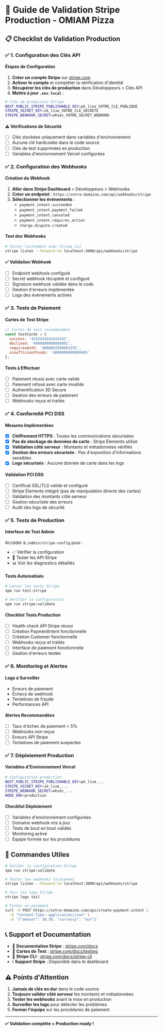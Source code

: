 # 🚀 Guide de Validation Stripe Production - OMIAM Pizza

## 📋 Checklist de Validation Production

### ✅ 1. Configuration des Clés API

#### Étapes de Configuration
1. **Créer un compte Stripe** sur [stripe.com](https://stripe.com)
2. **Activer le compte** et compléter la vérification d'identité
3. **Récupérer les clés de production** dans Développeurs > Clés API
4. **Mettre à jour `.env.local`** :

```bash
# Clés de production Stripe
NEXT_PUBLIC_STRIPE_PUBLISHABLE_KEY=pk_live_VOTRE_CLE_PUBLIQUE
STRIPE_SECRET_KEY=sk_live_VOTRE_CLE_SECRETE
STRIPE_WEBHOOK_SECRET=whsec_VOTRE_SECRET_WEBHOOK
```

#### ⚠️ Vérifications de Sécurité
- [ ] Clés stockées uniquement dans variables d'environnement
- [ ] Aucune clé hardcodée dans le code source
- [ ] Clés de test supprimées en production
- [ ] Variables d'environnement Vercel configurées

### ✅ 2. Configuration des Webhooks

#### Création du Webhook
1. **Aller dans Stripe Dashboard** > Développeurs > Webhooks
2. **Créer un endpoint** : `https://votre-domaine.com/api/webhooks/stripe`
3. **Sélectionner les événements** :
   - `payment_intent.succeeded`
   - `payment_intent.payment_failed`
   - `payment_intent.canceled`
   - `payment_intent.requires_action`
   - `charge.dispute.created`

#### Test des Webhooks
```bash
# Tester localement avec Stripe CLI
stripe listen --forward-to localhost:3000/api/webhooks/stripe
```

#### ✅ Validation Webhook
- [ ] Endpoint webhook configuré
- [ ] Secret webhook récupéré et configuré
- [ ] Signature webhook validée dans le code
- [ ] Gestion d'erreurs implémentée
- [ ] Logs des événements activés

### ✅ 3. Tests de Paiement

#### Cartes de Test Stripe
```javascript
// Cartes de test recommandées
const testCards = {
  success: '4242424242424242',
  declined: '4000000000000002',
  requiresAuth: '4000002500003155',
  insufficientFunds: '4000000000009995'
};
```

#### Tests à Effectuer
- [ ] Paiement réussi avec carte valide
- [ ] Paiement refusé avec carte invalide
- [ ] Authentification 3D Secure
- [ ] Gestion des erreurs de paiement
- [ ] Webhooks reçus et traités

### ✅ 4. Conformité PCI DSS

#### Mesures Implémentées
- [x] **Chiffrement HTTPS** : Toutes les communications sécurisées
- [x] **Pas de stockage de données de carte** : Stripe Elements utilisé
- [x] **Validation côté serveur** : Montants et métadonnées vérifiés
- [x] **Gestion des erreurs sécurisée** : Pas d'exposition d'informations sensibles
- [x] **Logs sécurisés** : Aucune donnée de carte dans les logs

#### Validation PCI DSS
- [ ] Certificat SSL/TLS valide et configuré
- [ ] Stripe Elements intégré (pas de manipulation directe des cartes)
- [ ] Validation des montants côté serveur
- [ ] Gestion sécurisée des erreurs
- [ ] Audit des logs de sécurité

### ✅ 5. Tests de Production

#### Interface de Test Admin
Accéder à `/admin/stripe-config` pour :
- ✅ Vérifier la configuration
- 🧪 Tester les API Stripe
- 📊 Voir les diagnostics détaillés

#### Tests Automatisés
```bash
# Lancer les tests Stripe
npm run test:stripe

# Vérifier la configuration
npm run stripe:validate
```

#### Checklist Tests Production
- [ ] Health check API Stripe réussi
- [ ] Création PaymentIntent fonctionnelle
- [ ] Création Customer fonctionnelle
- [ ] Webhooks reçus et traités
- [ ] Interface de paiement fonctionnelle
- [ ] Gestion d'erreurs testée

### ✅ 6. Monitoring et Alertes

#### Logs à Surveiller
- Erreurs de paiement
- Échecs de webhook
- Tentatives de fraude
- Performances API

#### Alertes Recommandées
- [ ] Taux d'échec de paiement > 5%
- [ ] Webhooks non reçus
- [ ] Erreurs API Stripe
- [ ] Tentatives de paiement suspectes

### ✅ 7. Déploiement Production

#### Variables d'Environnement Vercel
```bash
# Configuration production
NEXT_PUBLIC_STRIPE_PUBLISHABLE_KEY=pk_live_...
STRIPE_SECRET_KEY=sk_live_...
STRIPE_WEBHOOK_SECRET=whsec_...
NODE_ENV=production
```

#### Checklist Déploiement
- [ ] Variables d'environnement configurées
- [ ] Domaine webhook mis à jour
- [ ] Tests de bout en bout validés
- [ ] Monitoring activé
- [ ] Équipe formée sur les procédures

## 🔧 Commandes Utiles

```bash
# Valider la configuration Stripe
npm run stripe:validate

# Tester les webhooks localement
stripe listen --forward-to localhost:3000/api/webhooks/stripe

# Voir les logs Stripe
stripe logs tail

# Tester un paiement
curl -X POST https://votre-domaine.com/api/create-payment-intent \
  -H "Content-Type: application/json" \
  -d '{"amount": 10.50, "currency": "eur"}'
```

## 📞 Support et Documentation

- 📖 **Documentation Stripe** : [stripe.com/docs](https://stripe.com/docs)
- 🧪 **Cartes de Test** : [stripe.com/docs/testing](https://stripe.com/docs/testing)
- 🔧 **Stripe CLI** : [stripe.com/docs/stripe-cli](https://stripe.com/docs/stripe-cli)
- 📞 **Support Stripe** : Disponible dans le dashboard

## ⚠️ Points d'Attention

1. **Jamais de clés en dur** dans le code source
2. **Toujours valider côté serveur** les montants et métadonnées
3. **Tester les webhooks** avant la mise en production
4. **Surveiller les logs** pour détecter les problèmes
5. **Former l'équipe** sur les procédures de paiement

---

**✅ Validation complète = Production ready !**